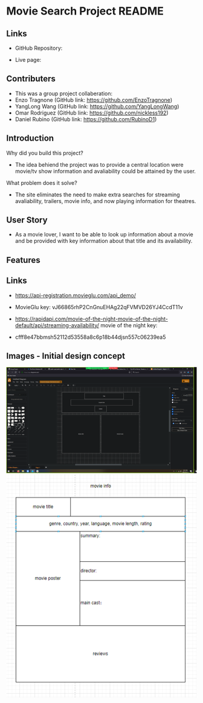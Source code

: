 # Movie Search Project README

## Links
- GitHub Repository: 

- Live page: 

## Contributers 
- This was a group project collaberation:
- Enzo Tragnone (GitHub link: https://github.com/EnzoTragnone)
- YangLong Wang (GitHub link: https://github.com/YangLongWang)
- Omar Rodriguez (GitHub link: https://github.com/nickless192)
- Daniel Rubino (GitHub link: https://github.com/RubinoD1)

## Introduction 
 Why did you build this project?

- The idea behiend the project was to provide a central location were movie/tv show information and avaliability could be attained by the user. 

 What problem does it solve?

- The site eliminates the need to make extra searches for streaming avaliability, trailers, movie info, and now playing information for theatres. 
 

## User Story
- As a movie lover, I want to be able to look up information about a movie and be provided with key information about that title and its availability. 

## Features




## Links
- https://api-registration.movieglu.com/api_demo/
- MovieGlu key: vJ66865rhP2CnGnuEHAg22qFVMVD26YJ4CcdT11v

- https://rapidapi.com/movie-of-the-night-movie-of-the-night-default/api/streaming-availability/
movie of the night key:
- cfff8e47bbmsh52112d53558a8c6p18b44djsn557c06239ea5

## Images - Initial design concept 

![Wireframe](/assets/images/wireframe.png)
![Updated Wireframe](./assets/images/movie%20info.PNG)


